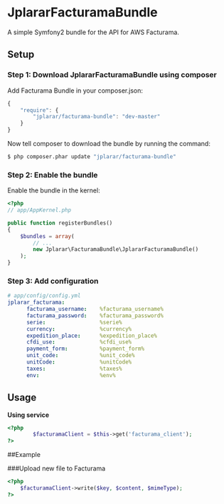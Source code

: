 # JplararFacturamaBundle
A simple Symfony2 bundle for the API for AWS Facturama.

## Setup

### Step 1: Download JplararFacturamaBundle using composer

Add Facturama Bundle in your composer.json:

```js
{
    "require": {
        "jplarar/facturama-bundle": "dev-master"
    }
}
```

Now tell composer to download the bundle by running the command:

``` bash
$ php composer.phar update "jplarar/facturama-bundle"
```


### Step 2: Enable the bundle

Enable the bundle in the kernel:

``` php
<?php
// app/AppKernel.php

public function registerBundles()
{
    $bundles = array(
        // ...
        new Jplarar\FacturamaBundle\JplararFacturamaBundle()
    );
}
```

### Step 3: Add configuration

``` yml
# app/config/config.yml
jplarar_facturama:
      facturama_username:    %facturama_username%
      facturama_password:    %facturama_password%
      serie:                 %serie%
      currency:              %currency%
      expedition_place:      %expedition_place%
      cfdi_use:              %cfdi_use%
      payment_form:          %payment_form%
      unit_code:             %unit_code%
      unitCode:              %unitCode%
      taxes:                 %taxes%
      env:                   %env%
```

## Usage

**Using service**

``` php
<?php
        $facturamaClient = $this->get('facturama_client');
?>
```

##Example

###Upload new file to Facturama
``` php
<?php 
    $facturamaClient->write($key, $content, $mimeType);
?>
```
